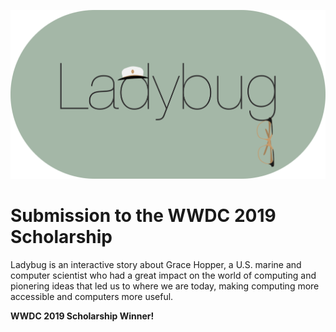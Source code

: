 ![alt text](icon.png)

# Submission to the WWDC 2019 Scholarship

Ladybug is an interactive story about Grace Hopper, a U.S. marine and computer scientist who had a great impact on the world of computing and pionering ideas that led us to where we are today, making computing more accessible and computers more useful.

**WWDC 2019 Scholarship Winner!**